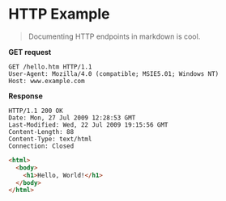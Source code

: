 # HTTP Example

> Documenting HTTP endpoints in markdown is cool.

**GET request**

```http
GET /hello.htm HTTP/1.1
User-Agent: Mozilla/4.0 (compatible; MSIE5.01; Windows NT)
Host: www.example.com
```

**Response**

```http
HTTP/1.1 200 OK
Date: Mon, 27 Jul 2009 12:28:53 GMT
Last-Modified: Wed, 22 Jul 2009 19:15:56 GMT
Content-Length: 88
Content-Type: text/html
Connection: Closed
```

```html
<html>
  <body>
    <h1>Hello, World!</h1>
  </body>
</html>
```
